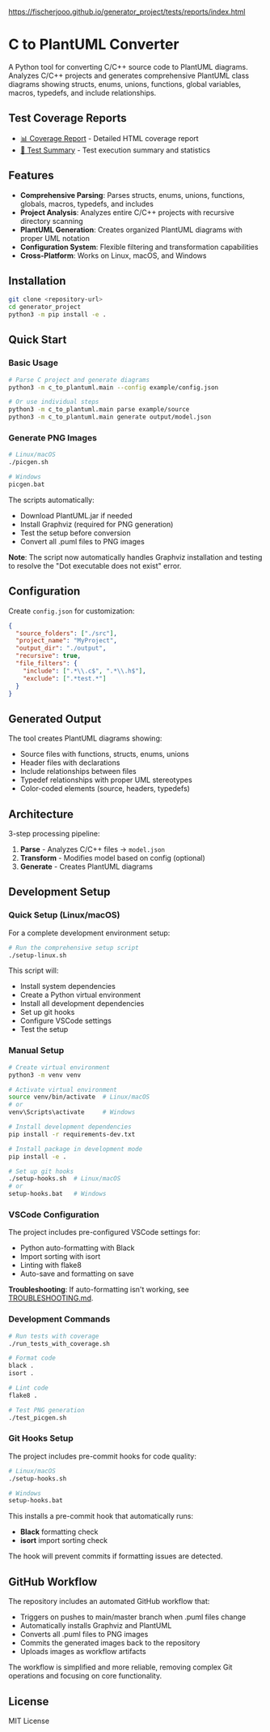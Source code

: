 https://fischerjooo.github.io/generator_project/tests/reports/index.html

# C to PlantUML Converter

A Python tool for converting C/C++ source code to PlantUML diagrams. Analyzes C/C++ projects and generates comprehensive PlantUML class diagrams showing structs, enums, unions, functions, global variables, macros, typedefs, and include relationships.

## Test Coverage Reports

- [📊 Coverage Report](tests/reports/coverage-html/index.html) - Detailed HTML coverage report
- [📝 Test Summary](tests/reports/test-summary.txt) - Test execution summary and statistics

## Features

- **Comprehensive Parsing**: Parses structs, enums, unions, functions, globals, macros, typedefs, and includes
- **Project Analysis**: Analyzes entire C/C++ projects with recursive directory scanning
- **PlantUML Generation**: Creates organized PlantUML diagrams with proper UML notation
- **Configuration System**: Flexible filtering and transformation capabilities
- **Cross-Platform**: Works on Linux, macOS, and Windows

## Installation

```bash
git clone <repository-url>
cd generator_project
python3 -m pip install -e .
```

## Quick Start

### Basic Usage

```bash
# Parse C project and generate diagrams
python3 -m c_to_plantuml.main --config example/config.json

# Or use individual steps
python3 -m c_to_plantuml.main parse example/source
python3 -m c_to_plantuml.main generate output/model.json
```

### Generate PNG Images

```bash
# Linux/macOS
./picgen.sh

# Windows
picgen.bat
```

The scripts automatically:
- Download PlantUML.jar if needed
- Install Graphviz (required for PNG generation)
- Test the setup before conversion
- Convert all .puml files to PNG images

**Note**: The script now automatically handles Graphviz installation and testing to resolve the "Dot executable does not exist" error.

## Configuration

Create `config.json` for customization:

```json
{
  "source_folders": ["./src"],
  "project_name": "MyProject",
  "output_dir": "./output",
  "recursive": true,
  "file_filters": {
    "include": [".*\\.c$", ".*\\.h$"],
    "exclude": [".*test.*"]
  }
}
```

## Generated Output

The tool creates PlantUML diagrams showing:
- Source files with functions, structs, enums, unions
- Header files with declarations
- Include relationships between files
- Typedef relationships with proper UML stereotypes
- Color-coded elements (source, headers, typedefs)

## Architecture

3-step processing pipeline:
1. **Parse** - Analyzes C/C++ files → `model.json`
2. **Transform** - Modifies model based on config (optional)
3. **Generate** - Creates PlantUML diagrams

## Development Setup

### Quick Setup (Linux/macOS)

For a complete development environment setup:

```bash
# Run the comprehensive setup script
./setup-linux.sh
```

This script will:
- Install system dependencies
- Create a Python virtual environment
- Install all development dependencies
- Set up git hooks
- Configure VSCode settings
- Test the setup

### Manual Setup

```bash
# Create virtual environment
python3 -m venv venv

# Activate virtual environment
source venv/bin/activate  # Linux/macOS
# or
venv\Scripts\activate     # Windows

# Install development dependencies
pip install -r requirements-dev.txt

# Install package in development mode
pip install -e .

# Set up git hooks
./setup-hooks.sh  # Linux/macOS
# or
setup-hooks.bat   # Windows
```

### VSCode Configuration

The project includes pre-configured VSCode settings for:
- Python auto-formatting with Black
- Import sorting with isort
- Linting with flake8
- Auto-save and formatting on save

**Troubleshooting**: If auto-formatting isn't working, see [TROUBLESHOOTING.md](TROUBLESHOOTING.md).

### Development Commands

```bash
# Run tests with coverage
./run_tests_with_coverage.sh

# Format code
black .
isort .

# Lint code
flake8 .

# Test PNG generation
./test_picgen.sh
```

### Git Hooks Setup

The project includes pre-commit hooks for code quality:

```bash
# Linux/macOS
./setup-hooks.sh

# Windows
setup-hooks.bat
```

This installs a pre-commit hook that automatically runs:
- **Black** formatting check
- **isort** import sorting check

The hook will prevent commits if formatting issues are detected.

## GitHub Workflow

The repository includes an automated GitHub workflow that:
- Triggers on pushes to main/master branch when .puml files change
- Automatically installs Graphviz and PlantUML
- Converts all .puml files to PNG images
- Commits the generated images back to the repository
- Uploads images as workflow artifacts

The workflow is simplified and more reliable, removing complex Git operations and focusing on core functionality.

## License

MIT License 